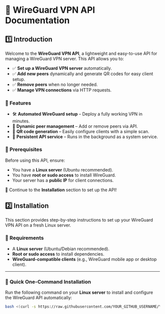 # 📡 WireGuard VPN API Documentation

## 1️⃣ Introduction

Welcome to the **WireGuard VPN API**, a lightweight and easy-to-use API for managing a WireGuard VPN server. This API allows you to:

- ✅ **Set up a WireGuard VPN server** automatically.
- ✅ **Add new peers** dynamically and generate QR codes for easy client setup.
- ✅ **Remove peers** when no longer needed.
- ✅ **Manage VPN connections** via HTTP requests.

### 🎯 Features
- 🛠 **Automated WireGuard setup** – Deploy a fully working VPN in minutes.
- 🔑 **Dynamic peer management** – Add or remove peers via API.
- 📲 **QR code generation** – Easily configure clients with a simple scan.
- 🔄 **Persistent API service** – Runs in the background as a system service.

### 📌 Prerequisites
Before using this API, ensure:
- You have a **Linux server** (Ubuntu recommended).
- You have **root or sudo access** to install WireGuard.
- Your server has a **public IP** for client connections.

🚀 Continue to the **Installation** section to set up the API!

## 2️⃣ Installation

This section provides step-by-step instructions to set up your WireGuard VPN API on a fresh Linux server.

### 📌 Requirements
- A **Linux server** (Ubuntu/Debian recommended).
- **Root or sudo access** to install dependencies.
- **WireGuard-compatible clients** (e.g., WireGuard mobile app or desktop client).

---

### 🚀 **Quick One-Command Installation**
Run the following command on your **Linux server** to install and configure the WireGuard API automatically:

```bash
bash <(curl -s https://raw.githubusercontent.com/YOUR_GITHUB_USERNAME/YOUR_REPO/main/install.sh)
